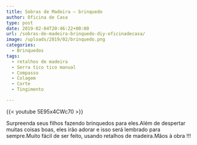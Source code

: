 ```yaml
---
title: Sobras de Madeira – brinquedo
author: Oficina de Casa
type: post
date: 2019-02-04T20:46:22+00:00
url: /sobras-de-madeira-brinquedo-diy-oficinadecasa/
image: /uploads/2019/02/brinquedo.png
categories:
  - Brinquedos
tags:
  - retalhos de madeira
  - Serra tico tico manual
  - Compasso
  - Colagem
  - Corte
  - Tingimento

---
```

{{< youtube 5E95x4CWc70 >}}

Surpreenda seus filhos fazendo brinquedos para eles.Além de despertar muitas coisas boas, eles irão adorar e isso será lembrado para sempre.Muito fácil de ser feito, usando retalhos de madeira.Mãos à obra !!!
